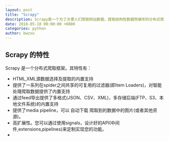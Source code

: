 ```yaml
---
layout: post
title: "Scrapy"
description: Scrapy是一个为了方便人们爬取网站数据，提取结构性数据而编写的分布式爬取框架。
date: 2018-05-10 00:00:00 +0800
categories: python
author: bwzou
---
```

## Scrapy 的特性
Scrapy 是一个分布式爬取框架。其特性有：

- HTML,XML源数据选择及提取的内置支持
- 提供了一系列在spider之间共享的可复用的过滤器(即Item Loaders)，对智能处理爬取数据提供了内置支持
- 通过feed导出提供了多格式(JSON、CSV、XML)，多存储后端(FTP、S3、本地文件系统)的内置支持
- 提供了media pipeline，可以 自动下载 爬取到的数据中的图片(或者其他资源)。
- 高扩展性。您可以通过使用signals，设计好的API(中间件,extensions,pipelines)来定制实现您的功能。
- 